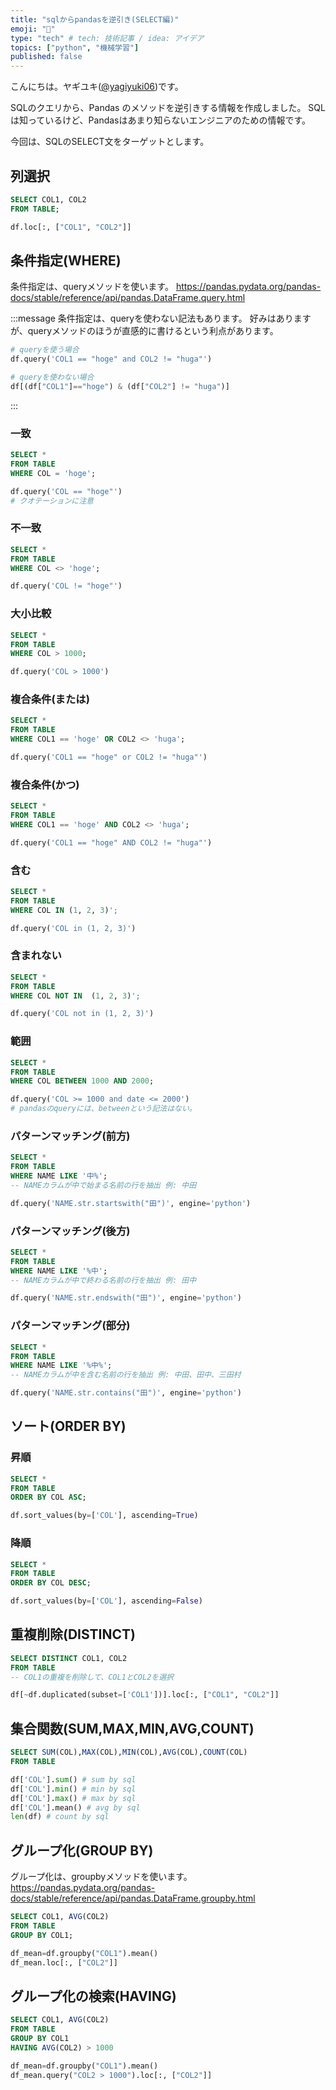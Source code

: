 ```yaml
---
title: "sqlからpandasを逆引き(SELECT編)"
emoji: "🐼"
type: "tech" # tech: 技術記事 / idea: アイデア
topics: ["python", "機械学習"]
published: false
---
```


こんにちは。ヤギユキ([@yagiyuki06](https://twitter.com/yagiyuki06))です。

SQLのクエリから、Pandas のメソッドを逆引きする情報を作成しました。
SQLは知っているけど、Pandasはあまり知らないエンジニアのための情報です。

今回は、SQLのSELECT文をターゲットとします。

## 列選択

```sql
SELECT COL1, COL2
FROM TABLE;
```

```python
df.loc[:, ["COL1", "COL2"]]
```

## 条件指定(WHERE)

条件指定は、queryメソッドを使います。
https://pandas.pydata.org/pandas-docs/stable/reference/api/pandas.DataFrame.query.html

:::message
条件指定は、queryを使わない記法もあります。
好みはありますが、queryメソッドのほうが直感的に書けるという利点があります。

```python
# queryを使う場合
df.query('COL1 == "hoge" and COL2 != "huga"')

# queryを使わない場合
df[(df["COL1"]=="hoge") & (df["COL2"] != "huga")]
```
:::

### 一致

```sql
SELECT *
FROM TABLE
WHERE COL = 'hoge';
```

```python
df.query('COL == "hoge"')
# クオテーションに注意
```

### 不一致

```sql
SELECT *
FROM TABLE
WHERE COL <> 'hoge';
```

```python
df.query('COL != "hoge"')
```

### 大小比較


```sql
SELECT *
FROM TABLE
WHERE COL > 1000;
```

```python
df.query('COL > 1000')
```

### 複合条件(または)

```sql
SELECT *
FROM TABLE
WHERE COL1 == 'hoge' OR COL2 <> 'huga';
```

```python
df.query('COL1 == "hoge" or COL2 != "huga"')
```

### 複合条件(かつ)

```sql
SELECT *
FROM TABLE
WHERE COL1 == 'hoge' AND COL2 <> 'huga';
```

```python
df.query('COL1 == "hoge" AND COL2 != "huga"')
```

### 含む

```sql
SELECT *
FROM TABLE
WHERE COL IN (1, 2, 3)';
```

```python
df.query('COL in (1, 2, 3)')
```

### 含まれない

```sql
SELECT *
FROM TABLE
WHERE COL NOT IN  (1, 2, 3)';
```

```python
df.query('COL not in (1, 2, 3)')
```

### 範囲

```sql
SELECT *
FROM TABLE
WHERE COL BETWEEN 1000 AND 2000;
```

```python
df.query('COL >= 1000 and date <= 2000')
# pandasのqueryには、betweenという記法はない。
```

### パターンマッチング(前方)

```sql
SELECT *
FROM TABLE
WHERE NAME LIKE '中%';
-- NAMEカラムが中で始まる名前の行を抽出 例: 中田
```

```python
df.query('NAME.str.startswith("田")', engine='python')
```

### パターンマッチング(後方)

```sql
SELECT *
FROM TABLE
WHERE NAME LIKE '%中';
-- NAMEカラムが中で終わる名前の行を抽出 例: 田中
```

```python
df.query('NAME.str.endswith("田")', engine='python')
```

### パターンマッチング(部分)

```sql
SELECT *
FROM TABLE
WHERE NAME LIKE '%中%';
-- NAMEカラムが中を含む名前の行を抽出 例: 中田、田中、三田村
```

```python
df.query('NAME.str.contains("田")', engine='python')
```

## ソート(ORDER BY)

### 昇順

```sql
SELECT *
FROM TABLE
ORDER BY COL ASC;
```

```python
df.sort_values(by=['COL'], ascending=True)
```

### 降順

```sql
SELECT *
FROM TABLE
ORDER BY COL DESC;
```

```python
df.sort_values(by=['COL'], ascending=False)
```

## 重複削除(DISTINCT)

```sql
SELECT DISTINCT COL1, COL2
FROM TABLE
-- COL1の重複を削除して、COL1とCOL2を選択
```

```python
df[~df.duplicated(subset=['COL1'])].loc[:, ["COL1", "COL2"]]
```

## 集合関数(SUM,MAX,MIN,AVG,COUNT)

```sql
SELECT SUM(COL),MAX(COL),MIN(COL),AVG(COL),COUNT(COL)
FROM TABLE
```

```python
df['COL'].sum() # sum by sql
df['COL'].min() # min by sql
df['COL'].max() # max by sql
df['COL'].mean() # avg by sql
len(df) # count by sql
```

## グループ化(GROUP BY)

グループ化は、groupbyメソッドを使います。
https://pandas.pydata.org/pandas-docs/stable/reference/api/pandas.DataFrame.groupby.html


```sql
SELECT COL1, AVG(COL2)
FROM TABLE
GROUP BY COL1;
```

```python
df_mean=df.groupby("COL1").mean()
df_mean.loc[:, ["COL2"]]
```

## グループ化の検索(HAVING)


```sql
SELECT COL1, AVG(COL2)
FROM TABLE
GROUP BY COL1
HAVING AVG(COL2) > 1000
```

```python
df_mean=df.groupby("COL1").mean()
df_mean.query("COL2 > 1000").loc[:, ["COL2"]]
```


